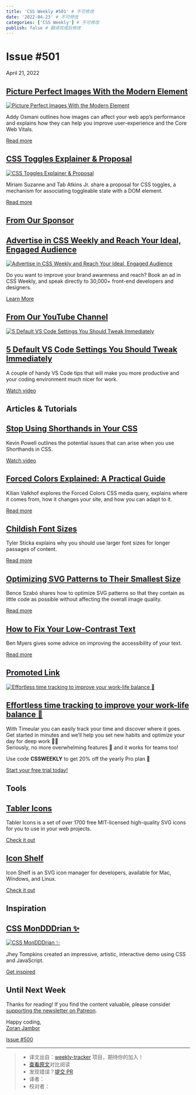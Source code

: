 ```yaml
---
title: 'CSS Weekly #501' # 不可修改
date: '2022-04-23' # 不可修改
categories: ['CSS Weekly'] # 不可修改
publish: false # 翻译完成后修改
---
```


<!--以上是预览信息，图片一张或限制百字左右，前者优先，全文请使用二级及以下标题-->
<!-- more -->

Issue #501
==========

April 21, 2022

[Picture Perfect Images With the Modern  Element](https://stackoverflow.blog/2022/03/28/picture-perfect-images-with-the-modern-element/?utm_source=CSS-Weekly&utm_campaign=Issue-501&utm_medium=web)
----------------------------------------------------------------------------------------------------------------------------------------------------------------------------------------------------

[![Picture Perfect Images With the Modern  Element](https://css-weekly.com/wp-content/uploads/2022/04/perfect-images-with-the-modern-element.jpg)](https://stackoverflow.blog/2022/03/28/picture-perfect-images-with-the-modern-element/?utm_source=CSS-Weekly&utm_campaign=Issue-501&utm_medium=web)

Addy Osmani outlines how images can affect your web app’s performance and explains how they can help you improve user-experience and the Core Web Vitals.

[Read more](https://stackoverflow.blog/2022/03/28/picture-perfect-images-with-the-modern-element/?utm_source=CSS-Weekly&utm_campaign=Issue-501&utm_medium=web)

[CSS Toggles Explainer & Proposal](https://css.oddbird.net/toggles/explainer/?utm_source=CSS-Weekly&utm_campaign=Issue-501&utm_medium=web)
------------------------------------------------------------------------------------------------------------------------------------------

[![CSS Toggles Explainer & Proposal](https://css-weekly.com/wp-content/uploads/2022/04/css-toggles-explainer-and-proposal.jpg)](https://css.oddbird.net/toggles/explainer/?utm_source=CSS-Weekly&utm_campaign=Issue-501&utm_medium=web)

Miriam Suzanne and Tab Atkins Jr. share a proposal for CSS toggles, a mechanism for associating toggleable state with a DOM element.

[Read more](https://css.oddbird.net/toggles/explainer/?utm_source=CSS-Weekly&utm_campaign=Issue-501&utm_medium=web)

[From Our Sponsor](https://css-weekly.com/advertise)
----------------------------------------------------

[Advertise in CSS Weekly and Reach Your Ideal, Engaged Audience](https://cssw.io/ad-promo)
------------------------------------------------------------------------------------------

[![Advertise in CSS Weekly and Reach Your Ideal, Engaged Audience](https://css-weekly.com/wp-content/uploads/2022/04/cssweekly-promo2.jpg)](https://cssw.io/ad-promo)

Do you want to improve your brand awareness and reach? Book an ad in CSS Weekly, and speak directly to 30,000+ front-end developers and designers.

[Learn More](https://cssw.io/ad-promo)

[From Our YouTube Channel](https://www.youtube.com/c/CSSWeekly)
---------------------------------------------------------------

[![5 Default VS Code Settings You Should Tweak Immediately](https://css-weekly.com/wp-content/uploads/2022/04/5-default-vs-code-settings-you-should-tweak-immediately.jpg)](https://youtu.be/WQ9jhxy7Mkk?utm_source=CSS-Weekly&utm_campaign=Issue-501&utm_medium=web)

[5 Default VS Code Settings You Should Tweak Immediately](https://youtu.be/WQ9jhxy7Mkk?utm_source=CSS-Weekly&utm_campaign=Issue-501&utm_medium=web)
---------------------------------------------------------------------------------------------------------------------------------------------------

A couple of handy VS Code tips that will make you more productive and your coding environment much nicer for work.

[Watch video](https://youtu.be/WQ9jhxy7Mkk?utm_source=CSS-Weekly&utm_campaign=Issue-501&utm_medium=web)

Articles & Tutorials
--------------------

[Stop Using Shorthands in Your CSS](https://www.youtube.com/watch?v=iGkK-5il6Mk?utm_source=CSS-Weekly&utm_campaign=Issue-501&utm_medium=web)
--------------------------------------------------------------------------------------------------------------------------------------------

Kevin Powell outlines the potential issues that can arise when you use Shorthands in CSS.

[Watch video](https://www.youtube.com/watch?v=iGkK-5il6Mk?utm_source=CSS-Weekly&utm_campaign=Issue-501&utm_medium=web)

[Forced Colors Explained: A Practical Guide](https://polypane.app/blog/forced-colors-explained-a-practical-guide/?utm_source=CSS-Weekly&utm_campaign=Issue-501&utm_medium=web)
------------------------------------------------------------------------------------------------------------------------------------------------------------------------------

Kilian Valkhof explores the Forced Colors CSS media query, explains where it comes from, how it changes your site, and how you can adapt to it.

[Read more](https://polypane.app/blog/forced-colors-explained-a-practical-guide/?utm_source=CSS-Weekly&utm_campaign=Issue-501&utm_medium=web)

[Childish Font Sizes](https://cloudfour.com/thinks/childish-font-sizes/?utm_source=CSS-Weekly&utm_campaign=Issue-501&utm_medium=web)
------------------------------------------------------------------------------------------------------------------------------------

Tyler Sticka explains why you should use larger font sizes for longer passages of content.

[Read more](https://cloudfour.com/thinks/childish-font-sizes/?utm_source=CSS-Weekly&utm_campaign=Issue-501&utm_medium=web)

[Optimizing SVG Patterns to Their Smallest Size](https://css-tricks.com/optimizing-svg-patterns/?utm_source=CSS-Weekly&utm_campaign=Issue-501&utm_medium=web)
-------------------------------------------------------------------------------------------------------------------------------------------------------------

Bence Szabó shares how to optimize SVG patterns so that they contain as little code as possible without affecting the overall image quality.

[Read more](https://css-tricks.com/optimizing-svg-patterns/?utm_source=CSS-Weekly&utm_campaign=Issue-501&utm_medium=web)

[How to Fix Your Low-Contrast Text](https://benmyers.dev/blog/fix-low-contrast-text/?utm_source=CSS-Weekly&utm_campaign=Issue-501&utm_medium=web)
-------------------------------------------------------------------------------------------------------------------------------------------------

Ben Myers gives some advice on improving the accessibility of your text.

[Read more](https://benmyers.dev/blog/fix-low-contrast-text/?utm_source=CSS-Weekly&utm_campaign=Issue-501&utm_medium=web)

[Promoted Link](https://css-weekly.com/advertise/#job-ad)
---------------------------------------------------------

[![Effortless time tracking to improve your work-life balance 🌱](https://css-weekly.com/wp-content/uploads/2022/04/timeular.jpg)](https://timeular.com/?utm_source=css-weekly&utm_medium=email&utm_campaign=spring-css-weekly#login?utm_source=CSS-Weekly&utm_campaign=Issue-501&utm_medium=web)

[Effortless time tracking to improve your work-life balance 🌱](https://timeular.com/?utm_source=css-weekly&utm_medium=email&utm_campaign=spring-css-weekly#login?utm_source=CSS-Weekly&utm_campaign=Issue-501&utm_medium=web)
------------------------------------------------------------------------------------------------------------------------------------------------------------------------------------------------------------------------------

With Timeular you can easily track your time and discover where it goes. Get started in minutes and we’ll help you set new habits and optimize your day for deep work 👩‍💻  
Seriously, no more overwhelming features 🙌 and it works for teams too!

Use code **CSSWEEKLY** to get 20% off the yearly Pro plan 🎉

[Start your free trial today!](https://timeular.com/?utm_source=css-weekly&utm_medium=email&utm_campaign=spring-css-weekly#login?utm_source=CSS-Weekly&utm_campaign=Issue-501&utm_medium=web)

Tools
-----

[Tabler Icons](https://github.com/tabler/tabler-icons?utm_source=CSS-Weekly&utm_campaign=Issue-501&utm_medium=web)
------------------------------------------------------------------------------------------------------------------

Tabler Icons is a set of over 1700 free MIT-licensed high-quality SVG icons for you to use in your web projects.

[Check it out](https://github.com/tabler/tabler-icons?utm_source=CSS-Weekly&utm_campaign=Issue-501&utm_medium=web)

[Icon Shelf](https://icon-shelf.github.io/?utm_source=CSS-Weekly&utm_campaign=Issue-501&utm_medium=web)
-------------------------------------------------------------------------------------------------------

Icon Shelf is an SVG icon manager for developers, available for Mac, Windows, and Linux.

[Check it out](https://icon-shelf.github.io/?utm_source=CSS-Weekly&utm_campaign=Issue-501&utm_medium=web)

Inspiration
-----------

[CSS MonDDDrian ✨](https://codepen.io/jh3y/pen/mdpvBey?utm_source=CSS-Weekly&utm_campaign=Issue-501&utm_medium=web)
-------------------------------------------------------------------------------------------------------------------

[![CSS MonDDDrian ✨](https://css-weekly.com/wp-content/uploads/2022/04/css-mondddrian.jpg)](https://codepen.io/jh3y/pen/mdpvBey?utm_source=CSS-Weekly&utm_campaign=Issue-501&utm_medium=web)

Jhey Tompkins created an impressive, artistic, interactive demo using CSS and JavaScript.

[Get inspired](https://codepen.io/jh3y/pen/mdpvBey?utm_source=CSS-Weekly&utm_campaign=Issue-501&utm_medium=web)

Until Next Week
---------------

Thanks for reading! If you find the content valuable, please consider [supporting the newsletter on Patreon](https://bit.ly/cssweekly-patreon).

Happy coding,  
[Zoran Jambor](https://twitter.com/ZoranJambor)

[Issue #500](https://css-weekly.com/issue-500/)

---
> * 译文出自：[weekly-tracker](https://github.com/FEDarling/weekly-tracker) 项目，期待你的加入！
> * [查看原文](https://css-weekly.com/issue-501/)对比阅读
> * 发现错误？[提交 PR](https://github.com/FEDarling/weekly-tracker/blob/main/weeklys/css_weekly/501)
> * 译者：
> * 校对者：
